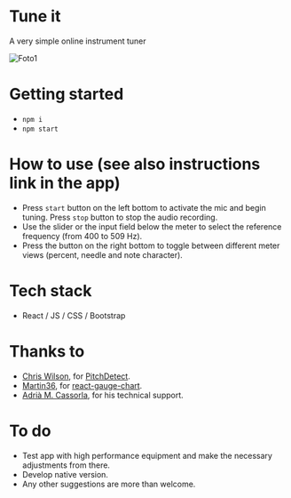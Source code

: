 # Tune it

A very simple online instrument tuner

![Foto1](C:\Users\Propietario\Desktop\Foto1.PNG)

# Getting started

- `npm i`
- `npm start`

# How to use (see also instructions link in the app)

- Press `start` button on the left bottom to activate the mic and begin tuning. Press `stop` button to stop the audio recording.
- Use the slider or the input field below the meter to select the reference frequency (from 400 to 509 Hz).
- Press the button on the right bottom to toggle between different meter views (percent, needle and note character).

# Tech stack

- React / JS / CSS / Bootstrap

# Thanks to

- [Chris Wilson](https://github.com/cwilso), for [PitchDetect](https://github.com/cwilso/PitchDetect).
- [Martin36](https://github.com/Martin36), for [react-gauge-chart](https://github.com/Martin36/react-gauge-chart).
- [Adrià M. Cassorla](https://github.com/adriamcassorla), for his technical support.

# To do

- Test app with high performance equipment and make the necessary adjustments from there.
- Develop native version.
- Any other suggestions are more than welcome.
